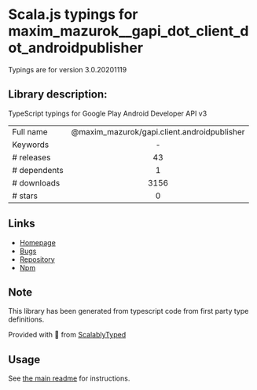 
# Scala.js typings for maxim_mazurok__gapi_dot_client_dot_androidpublisher

Typings are for version 3.0.20201119

## Library description:
TypeScript typings for Google Play Android Developer API v3

|                    |                 |
| ------------------ | :-------------: |
| Full name          | @maxim_mazurok/gapi.client.androidpublisher |
| Keywords           | - |
| # releases         | 43 |
| # dependents       | 1 |
| # downloads        | 3156 |
| # stars            | 0 |

## Links
- [Homepage](https://github.com/Maxim-Mazurok/google-api-typings-generator#readme)
- [Bugs](https://github.com/Maxim-Mazurok/google-api-typings-generator/issues)
- [Repository](https://github.com/Maxim-Mazurok/google-api-typings-generator)
- [Npm](https://www.npmjs.com/package/%40maxim_mazurok%2Fgapi.client.androidpublisher)
    


## Note
This library has been generated from typescript code from first party type definitions.

Provided with :purple_heart: from [ScalablyTyped](https://github.com/oyvindberg/ScalablyTyped)

## Usage
See [the main readme](../../readme.md) for instructions.


